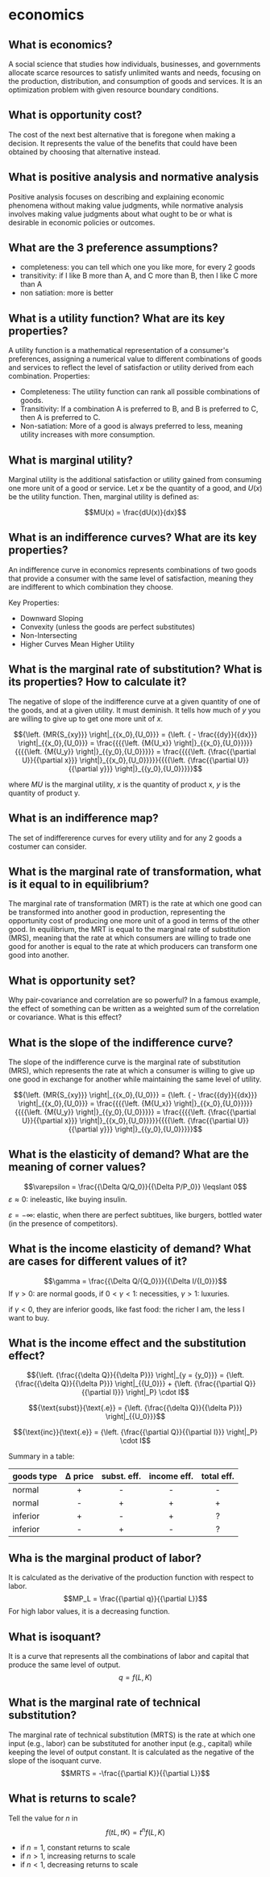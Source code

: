 # economics

## What is economics?

<!-- notecardId: 1742165539542 -->

A social science that studies how individuals, businesses, and governments allocate scarce resources to satisfy unlimited wants and needs, focusing on the production, distribution, and consumption of goods and services. It is an optimization problem with given resource boundary conditions.

## What is opportunity cost?

<!-- notecardId: 1742165539547 -->

The cost of the next best alternative that is foregone when making a decision. It represents the value of the benefits that could have been obtained by choosing that alternative instead.

## What is positive analysis and normative analysis

<!-- notecardId: 1742165539550 -->

Positive analysis focuses on describing and explaining economic phenomena without making value judgments, while normative analysis involves making value judgments about what ought to be or what is desirable in economic policies or outcomes.

## What are the 3 preference assumptions?

<!-- notecardId: 1742165539553 -->

- completeness: you can tell which one you like more, for every 2 goods
- transitivity: if I like B more than A, and C more than B, then I like C more than A
- non satiation: more is better

## What is a utility function? What are its key properties?

<!-- notecardId: 1742165539555 -->

A utility function is a mathematical representation of a consumer's preferences, assigning a numerical value to different combinations of goods and services to reflect the level of satisfaction or utility derived from each combination. Properties:

- Completeness: The utility function can rank all possible combinations of goods.
- Transitivity: If a combination A is preferred to B, and B is preferred to C, then A is preferred to C.
- Non-satiation: More of a good is always preferred to less, meaning utility increases with more consumption.

## What is marginal utility?

<!-- notecardId: 1742165539557 -->

Marginal utility is the additional satisfaction or utility gained from consuming one more unit of a good or service. Let $x$ be the quantity of a good, and $U(x)$ be the utility function. Then, marginal utility is defined as:

$$MU(x) = \frac{dU(x)}{dx}$$

## What is an indifference curves? What are its key properties?

<!-- notecardId: 1742165539559 -->

An indifference curve in economics represents combinations of two goods that provide a consumer with the same level of satisfaction, meaning they are indifferent to which combination they choose.

Key Properties:

- Downward Sloping
- Convexity (unless the goods are perfect substitutes)
- Non-Intersecting
- Higher Curves Mean Higher Utility

## What is the marginal rate of substitution? What is its properties? How to calculate it?

<!-- notecardId: 1742165539561 -->

The negative of slope of the indifference curve at a given quantity of one of the goods, and at a given utility. It must deminish. It tells how much of $y$ you are willing to give up to get one more unit of $x$.

$${\left. {MR{S_{xy}}} \right|_{{x_0},{U_0}}} = {\left. { - \frac{{dy}}{{dx}}} \right|_{{x_0},{U_0}}} = \frac{{{{\left. {M{U_x}} \right|}_{{x_0},{U_0}}}}}{{{{\left. {M{U_y}} \right|}_{{y_0},{U_0}}}}} = \frac{{{{\left. {\frac{{\partial U}}{{\partial x}}} \right|}_{{x_0},{U_0}}}}}{{{{\left. {\frac{{\partial U}}{{\partial y}}} \right|}_{{y_0},{U_0}}}}}$$

where $MU$ is the marginal utility, $x$ is the quantity of product x, $y$ is the quantity of product y.

## What is an indifference map?

<!-- notecardId: 1742165539563 -->

The set of indiffererence curves for every utility and for any 2 goods a costumer can consider.

## What is the marginal rate of transformation, what is it equal to in equilibrium?

<!-- notecardId: 1742165539565 -->

The marginal rate of transformation (MRT) is the rate at which one good can be transformed into another good in production, representing the opportunity cost of producing one more unit of a good in terms of the other good. In equilibrium, the MRT is equal to the marginal rate of substitution (MRS), meaning that the rate at which consumers are willing to trade one good for another is equal to the rate at which producers can transform one good into another.

## What is opportunity set?

<!-- notecardId: 1742165539567 -->

Why pair-covariance and correlation are so powerful?
In a famous example, the effect of something
can be written as a weighted sum of the correlation or covariance.
What is this effect?

## What is the slope of the indifference curve?

<!-- notecardId: 1742165539568 -->

The slope of the indifference curve is the marginal rate of substitution (MRS), which represents the rate at which a consumer is willing to give up one good in exchange for another while maintaining the same level of utility.

$${\left. {MR{S_{xy}}} \right|_{{x_0},{U_0}}} = {\left. { - \frac{{dy}}{{dx}}} \right|_{{x_0},{U_0}}} = \frac{{{{\left. {M{U_x}} \right|}_{{x_0},{U_0}}}}}{{{{\left. {M{U_y}} \right|}_{{y_0},{U_0}}}}} = \frac{{{{\left. {\frac{{\partial U}}{{\partial x}}} \right|}_{{x_0},{U_0}}}}}{{{{\left. {\frac{{\partial U}}{{\partial y}}} \right|}_{{y_0},{U_0}}}}}$$

## What is the elasticity of demand? What are the meaning of corner values?

$$\varepsilon  = \frac{{\Delta Q/Q_0}}{{\Delta P/P_0}} \leqslant 0$$
$\varepsilon \approx 0$: ineleastic, like buying insulin.

$\varepsilon = -\infty$: elastic, when there are perfect subtitues, like burgers, bottled water (in the presence of competitors).

## What is the income elasticity of demand? What are cases for different values of it?

$$\gamma  = \frac{{\Delta Q/{Q_0}}}{{\Delta I/{I_0}}}$$
If $\gamma > 0$: are normal goods, if $0<\gamma <1$: necessities, $\gamma > 1$: luxuries.

if $\gamma < 0$, they are inferior goods, like fast food: the richer I am, the less I want to buy.

## What is the income effect and the substitution effect?

$${\left. {\frac{{\delta Q}}{{\delta P}}} \right|_{y = {y_0}}} = {\left. {\frac{{\delta Q}}{{\delta P}}} \right|_{{U_0}}} + {\left. {\frac{{\partial Q}}{{\partial I}}} \right|_P} \cdot I$$

$${\text{subst}}{\text{.e}} = {\left. {\frac{{\delta Q}}{{\delta P}}} \right|_{{U_0}}}$$

$${\text{inc}}{\text{.e}} = {\left. {\frac{{\partial Q}}{{\partial I}}} \right|_P} \cdot I$$

Summary in a table:

| goods type | Δ price | subst. eff. | income eff. | total eff. |
| ---------- | :-----: | :---------: | :---------: | :--------: |
| normal     |    +    |      -      |      -      |     -      |
| normal     |    -    |      +      |      +      |     +      |
| inferior   |    +    |      -      |      +      |     ?      |
| inferior   |    -    |      +      |      -      |     ?      |

## Wha is the marginal product of labor?

It is calculated as the derivative of the production function with respect to labor.
$$MP_L = \frac{{\partial q}}{{\partial L}}$$
For high labor values, it is a decreasing function.

## What is isoquant?

It is a curve that represents all the combinations of labor and capital that produce the same level of output.
$$q = f(L,K)$$

## What is the marginal rate of technical substitution?

The marginal rate of technical substitution (MRTS) is the rate at which one input (e.g., labor) can be substituted for another input (e.g., capital) while keeping the level of output constant. It is calculated as the negative of the slope of the isoquant curve.
$$MRTS = -\frac{{\partial K}}{{\partial L}}$$

## What is returns to scale?

Tell the value for $n$ in
$$f(tL,tK) = t^n f(L,K)$$

- if $n=1$, constant returns to scale
- if $n>1$, increasing returns to scale
- if $n<1$, decreasing returns to scale